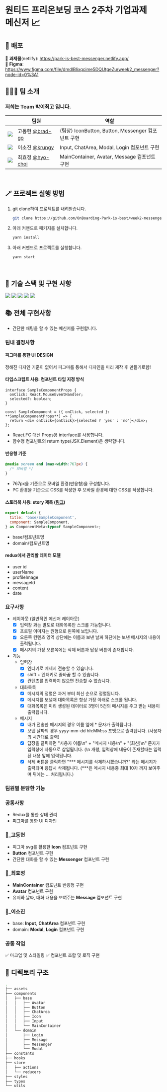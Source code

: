 <h1>원티드 프리온보딩 코스 2주차 기업과제<br />
메신저 📈</h1>

## 🚀 배포

🔗 **과제물**(netlify): https://park-is-best-messenger.netlify.app/ <br>
🔗 **Figma**: https://www.figma.com/file/dmdlBIixqcime5DQUtgeZu/week2_messenger?node-id=0%3A1

## 🧑‍🤝‍🧑 팀 소개

### 저희는 Team **박이최고** 입니다.

| | 팀원 | 역할 | 
|------------------------------------------------------------ |----------------------------------------------------- |--------------------- | 
| ![](https://avatars.githubusercontent.com/u/68905615?s=25) | 고동현 [@brad-go](https://github.com/brad-go) | (팀장) IconButton, Button, Messenger 컴포넌트 구현  |
| ![](https://avatars.githubusercontent.com/u/71081893?s=25) | 이소진 [@krungy](https://github.com/krungy) | Input, ChatArea, Modal, Login 컴포넌트 구현 | 
| ![](https://avatars.githubusercontent.com/u/57004991?s=25) | 최효정 [@hyo-choi](https://github.com/hyo-choi) | MainContainer, Avatar, Message 컴포넌트 구현 | 

<br>

## 🪄 프로젝트 실행 방법

1. git clone하여 프로젝트를 내려받습니다.
   ```bash
   git clone https://github.com/OnBoarding-Park-is-best/week2-messenger.git
   ```
2. 아래 커맨드로 패키지를 설치합니다.
   ```bash
   yarn install
   ```
5. 아래 커맨드로 프로젝트를 실행합니다.
   ```bash
   yarn start
   ```

<br>

## 🧰 기술 스택 및 구현 사항

![](https://img.shields.io/badge/TypeScript-3178C6?style=for-the-badge&logo=TypeScript&logoColor=white) ![](https://img.shields.io/badge/React-20232A?style=for-the-badge&logo=react&logoColor=61DAFB) ![](https://img.shields.io/badge/styled--components-DB7093?style=for-the-badge&logo=styled-components&logoColor=white) ![](https://img.shields.io/badge/Storybook-FF4785?style=for-the-badge&logo=Storybook&logoColor=white) ![](https://img.shields.io/badge/Redux-764ABC?style=for-the-badge&logo=Redux&logoColor=white)

## 📚 전체 구현사항

- 간단한 채팅을 할 수 있는 메신저를 구현합니다.

### 팀내 결정사항

#### 피그마를 통한 UI DESIGN

 정해진 디자인 기준이 없어서 피그마를 통해서 디자인을 미리 제작 후 만들기로함!

#### 타입스크립트 사용: 컴포넌트 타입 지정 방식

```tsx
interface SampleComponentProps {
  onClick: React.MouseEventHandler;
  selected?: boolean;
}

const SampleComponent = ({ onClick, selected }: **SampleComponentProps**) => {
  return <div onClick={onClick}>{selected ? 'yes' : 'no'}</div>;
};
```

- React.FC 대신 Props용 interface를 사용합니다.
- 함수형 컴포넌트의 return type(JSX.Element)은 생략합니다.

#### 반응형 기준

```css
@media screen and (max-width:767px) {
  /* 모바일 */
}
```

- 767px을 기준으로 모바일 환경(반응형)을 구성합니다.
- PC 환경을 기준으로 CSS를 작성한 후 모바일 환경에 대한 CSS를 작성합니다.

#### 스토리북 사용: story 제목 ([링크](https://github.com/OnBoarding-Park-is-best/week2-partners-dashboard/blob/develop/src/components/SampleComponent/SampleComponent.stories.tsx#L6))

```jsx
export default {
  title: 'base/SampleComponent',
  component: SampleComponent,
} as ComponentMeta<typeof SampleComponent>;
```

- base/컴포넌트명
- domain/컴포넌트명

#### redux에서 관리할 데이터 모델

- user id
- userName
- profileImage
- messageId
- content
- date
### 요구사항

- 레이아웃 (일반적인 메신저 레이아웃)
   - [x] 입력창 과는 별도로 대화목록만 스크롤 가능합니다.
   - [x] 프로필 이미지는 원형으로 왼쪽에 보입니다.
   - [x] 오른쪽 컨텐츠 영역 상단에는 이름과 보낸 날짜 하단에는 보낸 메시지의 내용이 출력됩니다.
   - [x] 메시지의 가장 오른쪽에는 삭제 버튼과 답장 버튼이 존재합니다.
- 기능
    - 입력창
        - [x] 엔터키로 메세지 전송할 수 있습니다. 
        - [x] shift + 엔터키로 줄바꿈 할 수 있습니다.
        - [x] 컨텐츠를 입력하지 않으면 전송할 수 없습니다.
    - 대화목록
        - [x] 메시지의 정렬은 과거 부터 최신 순으로 정렬됩니다.
        - [x] 메시지를 보낼때 대화목록은 항상 가장 아래로 스크롤 됩니다.
        - [x] 대화목록은 미리 생성된 데이터로 3명이 5건의 메시지를 주고 받는 내용이 출력됩니다.
    - 메시지
        - [x] 내가 전송한 메시지의 경우 이름 옆에 * 문자가 출력됩니다.
        - [x] 보낸 날짜의 경우 yyyy-mm-dd hh:MM:ss 포멧으로 출력됩니다. (사용자의 시간대로 출력)
        - [x] 답장을 클릭하면 "사용자 이름\n" + "메시지 내용\n" + "(회신)\n" 문자가 입력창에 자동으로 삽입됩니다. (\n 개행, 입력창에 내용이 존재할때는 입력된 내용 앞에 입력됩니다.
        - [x] 삭제 버튼을 클릭하면 "*** 메시지를 삭제하시겠습니까?" 라는 메시지가 출력되며 응답시 삭제됩니다. (***은 메시지 내용중 최대 10자 까지 보여주며 뒤에는 ... 처리됩니다.)
### 팀원별 분담한 기능

### 공통사항

- Redux를 통한 상태 관리 
- 피그마를 통한 UI 디자인

### :checkered_flag:\_고동현

- 피그마 svg를 활용한 **Icon** 컴포넌트 구현
- **Button** 컴포넌트 구현
- 간단한 대화를 할 수 있는 **Messenger** 컴포넌트 구현

### :bus:\_최효정

- **MainContainer** 컴포넌트 반응형 구현
- **Avatar** 컴포넌트 구현
- 유저와 날짜, 대화 내용을 보여주는 **Message** 컴포넌트 구현

### :flower_playing_cards:\_이소진

- base: **Input**, **ChatArea** 컴포넌트 구현
- domain: **Modal**, **Login** 컴포넌트 구현

### 공통 작업

:white_check_mark: 마크업 및 스타일링  :white_check_mark: 컴포넌트 조합 및 로직 구현 <br>

## 📂 디렉토리 구조

```bash
.
├── assets
├── components
│   ├── base
│   │   ├── Avatar
│   │   ├── Button
│   │   ├── ChatArea
│   │   ├── Icon
│   │   ├── Input
│   │   └── MainContainer
│   └── domain
│       ├── Login
│       ├── Message
│       ├── Messenger
│       └── Modal
├── constants
├── hooks
├── store
│   ├── actions
│   └── reducers
├── styles
├── types
└── utils
```